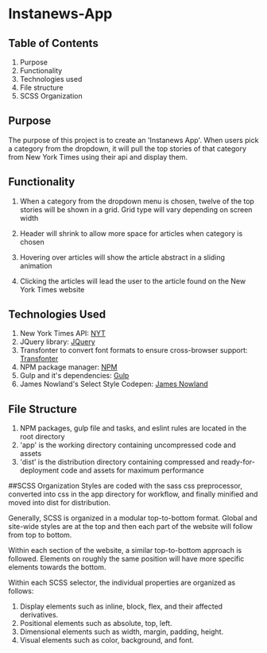 # Instanews-App

## Table of Contents
1. Purpose
2. Functionality
3. Technologies used
4. File structure
5. SCSS Organization

## Purpose
The purpose of this project is to create an 'Instanews App'. When users pick a category from the dropdown, it will pull the top stories of that category from New York Times using their api and display them.

## Functionality
1. When a category from the dropdown menu is chosen, twelve of the top stories will be shown in a grid. Grid type will vary depending on screen width

2. Header will shrink to allow more space for articles when category is chosen

3. Hovering over articles will show the article abstract in a sliding animation

4. Clicking the articles will lead the user to the article found on the New York Times website

## Technologies Used
1. New York Times API: [NYT](https://developer.nytimes.com/)
2. JQuery library: [JQuery](https://jquery.com/)
3. Transfonter to convert font formats to ensure cross-browser support: [Transfonter](https://transfonter.org/)
4. NPM package manager: [NPM](https://www.npmjs.com/)
5. Gulp and it's dependencies: [Gulp](https://www.npmjs.com/package/gulp)
6. James Nowland's Select Style Codepen: [James Nowland](https://codepen.io/jnowland/pen/GZLQBw)


## File Structure
1. NPM packages, gulp file and tasks, and eslint rules are located in the root directory
2. 'app' is the working directory containing uncompressed code and assets
3. 'dist' is the distribution directory containing compressed and ready-for-deployment code and assets for maximum performance

##SCSS Organization
Styles are coded with the sass css preprocessor, converted into css in the app directory for workflow, and finally minified and moved into dist for distribution.

Generally, SCSS is organized in a modular top-to-bottom format. Global and site-wide styles are at the top and then each part of the website will follow from top to bottom.

Within each section of the website, a similar top-to-bottom approach is followed. Elements on roughly the same position will have more specific elements towards the bottom.

Within each SCSS selector, the individual properties are organized as follows:

1. Display elements such as inline, block, flex, and their affected derivatives.
2. Positional elements such as absolute, top, left.
3. Dimensional elements such as width, margin, padding, height.
4. Visual elements such as color, background, and font.